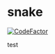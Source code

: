 # snake
[![CodeFactor](https://www.codefactor.io/repository/github/hacker41d4n/snake/badge)](https://www.codefactor.io/repository/github/hacker41d4n/snake)

test


